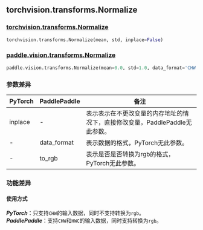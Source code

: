 ## torchvision.transforms.Normalize
### [torchvision.transforms.Normalize](https://pytorch.org/vision/stable/transforms.html?highlight=normalize#torchvision.transforms.Normalize)
```python
torchvision.transforms.Normalize(mean, std, inplace=False)
```

### [paddle.vision.transforms.Normalize](https://www.paddlepaddle.org.cn/documentation/docs/zh/api/paddle/vision/transforms/transforms/Normalize_cn.html#normalize)
```python
paddle.vision.transforms.Normalize(mean=0.0, std=1.0, data_format='CHW', to_rgb=False, keys=None)
```

### 参数差异
| PyTorch       | PaddlePaddle | 备注                                                   |
| ------------- | ------------ | ------------------------------------------------------ |
| inplace  | -        | 表示表示在不更改变量的内存地址的情况下，直接修改变量，PaddlePaddle无此参数。  |
| -        | data_format      | 表示数据的格式，PyTorch无此参数。                   |
| -        | to_rgb      | 表示是否是否转换为rgb的格式，PyTorch无此参数。                   |

### 功能差异
#### 使用方式
***PyTorch***：只支持`CHW`的输入数据，同时不支持转换为`rgb`。  
***PaddlePaddle***：支持`CHW`和`HWC`的输入数据，同时支持转换为`rgb`。
